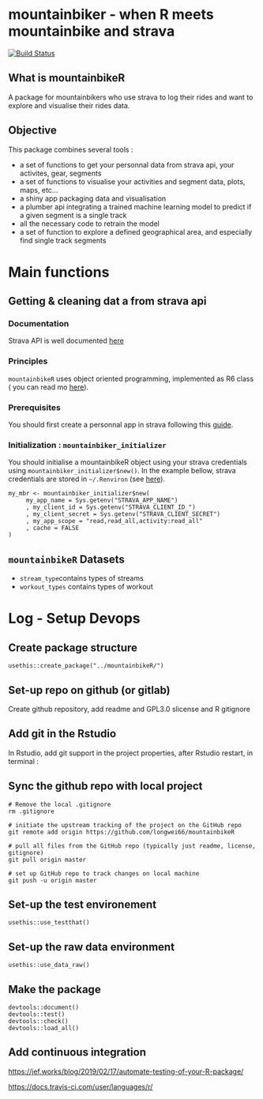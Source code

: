 # mountainbiker - when R meets mountainbike and strava

[![Build Status](https://travis-ci.org/longwei66/mountainbikeR.svg?branch=dev)](https://travis-ci.org/longwei66/mountainbikeR)

## What is mountainbikeR

A package for mountainbikers who use strava to log their rides and want to 
explore and visualise their rides data.

## Objective

This package combines several tools :

- a set of functions to get your personnal data from strava api, your activites, gear, segments
- a set of functions to visualise your activities and segment data, plots, maps, etc...
- a shiny app packaging data and visualisation
- a plumber api integrating a trained machine learning model to predict if a given segment is a single track
- all the necessary code to retrain the model
- a set of function to explore a defined geographical area, and especially find single track segments

# Main functions

## Getting & cleaning dat a from strava api

### Documentation

Strava API is well documented [here](https://developers.strava.com/)

### Principles

`mountainbikeR` uses object oriented programming, implemented as R6 class ( you can read mo [here](https://adv-r.hadley.nz/r6.html)).

### Prerequisites
You should first create a personnal app in strava following this [guide](https://developers.strava.com/docs/getting-started/#account).

### Initialization : `mountainbiker_initializer`
You should initialise a mountainbikeR object using your strava credentials using `mountainbiker_initializer$new()`.
In the example bellow, strava credentials are stored in `~/.Renviron` (see [here](https://daattali.gitbooks.io/stat545-ubc-github-io/bit003_api-key-env-var.html)).

```
my_mbr <- mountainbiker_initializer$new(
     my_app_name = Sys.getenv("STRAVA_APP_NAME")
     , my_client_id = Sys.getenv("STRAVA_CLIENT_ID_")
     , my_client_secret = Sys.getenv("STRAVA_CLIENT_SECRET")
     , my_app_scope = "read,read_all,activity:read_all"
     , cache = FALSE
)
```

## `mountainbikeR` Datasets

- `stream_type`contains types of streams
- `workout_types` contains types of workout


# Log - Setup Devops

## Create package structure

```
usethis::create_package("../mountainbikeR/")
```

## Set-up repo on github (or gitlab)

Create github repository, add readme and GPL3.0 slicense and R gitignore

## Add git in the Rstudio 

In Rstudio, add git support in the project properties, after Rstudio restart, in
terminal :

## Sync the github repo with local project

```
# Remove the local .gitignore
rm .gitignore

# initiate the upstream tracking of the project on the GitHub repo
git remote add origin https://github.com/longwei66/mountainbikeR

# pull all files from the GitHub repo (typically just readme, license, gitignore)
git pull origin master

# set up GitHub repo to track changes on local machine
git push -u origin master
```

## Set-up the test environement

```
usethis::use_testthat()
```

## Set-up the raw data environment

```
usethis::use_data_raw()
```

## Make the package

```
devtools::document()
devtools::test()
devtools::check()
devtools::load_all()
```

## Add continuous integration

https://jef.works/blog/2019/02/17/automate-testing-of-your-R-package/

https://docs.travis-ci.com/user/languages/r/

